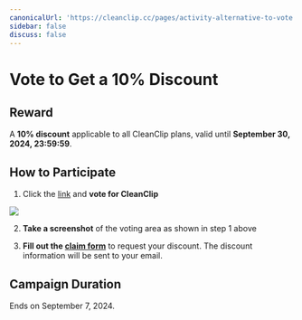 ```yaml
---
canonicalUrl: 'https://cleanclip.cc/pages/activity-alternative-to-vote'
sidebar: false
discuss: false
---
```


<div class="present-home">

# Vote to Get a 10% Discount

## Reward
A **10% discount** applicable to all CleanClip plans, valid until **September 30, 2024, 23:59:59**.

## How to Participate
1. Click the [link](https://alternativeto.net/software/paste-for-mac/?toid=cleanclip) and **vote for CleanClip**

<img src="/images/alternative_to_vote.png" style="max-width: 80%;" class="img-fullwidth" />

2. **Take a screenshot** of the voting area as shown in step 1 above

3. **Fill out the [claim form](https://forms.gle/RQRYps9YuzEfmQhYA)** to request your discount. The discount information will be sent to your email.

## Campaign Duration
Ends on September 7, 2024.

</div>

<style>
video {
  border-radius: 1rem;
  overflow: hidden;
}
</style>